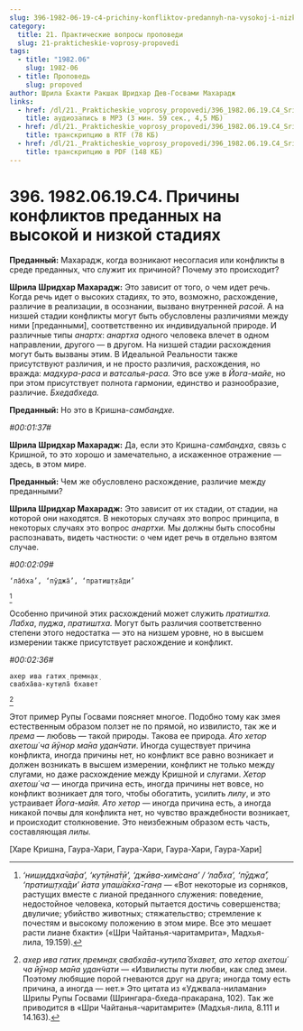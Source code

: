 ```yaml
---
slug: 396-1982-06-19-c4-prichiny-konfliktov-predannyh-na-vysokoj-i-nizkoj-stadiyah
category:
  title: 21. Практические вопросы проповеди
  slug: 21-prakticheskie-voprosy-propovedi
tags:
  - title: "1982.06"
    slug: 1982-06
  - title: Проповедь
    slug: propoved
author: Шрила Бхакти Ракшак Шридхар Дев-Госвами Махарадж
links:
  - href: /dl/21._Prakticheskie_voprosy_propovedi/396_1982.06.19.C4_SridharMj_Prichiny_konfliktov_predannyh_na_vysokoj_i_nizkoj_stadijah.mp3
    title: аудиозапись в MP3 (3 мин. 59 сек., 4,5 МБ)
  - href: /dl/21._Prakticheskie_voprosy_propovedi/396_1982.06.19.C4_SridharMj_Prichiny_konfliktov_predannyh_na_vysokoj_i_nizkoj_stadijah.rtf
    title: транскрипцию в RTF (78 КБ)
  - href: /dl/21._Prakticheskie_voprosy_propovedi/396_1982.06.19.C4_SridharMj_Prichiny_konfliktov_predannyh_na_vysokoj_i_nizkoj_stadijah.pdf
    title: транскрипцию в PDF (148 КБ)
---
```


# 396. 1982.06.19.C4. Причины конфликтов преданных на высокой и низкой стадиях

**Преданный:** Махарадж, когда возникают несогласия или конфликты в среде преданных, что служит их причиной? Почему это происходит?

**Шрила Шридхар Махарадж:** Это зависит от того, о чем идет речь. Когда речь идет о высоких стадиях, то это, возможно, расхождение, различие в реализации, в осознании, вызвано внутренней *расой*. А на низшей стадии конфликты могут быть обусловлены различиями между ними [преданными], соответственно их индивидуальной природе. И различные типы *анартх*: *анартха* одного человека влечет в одном направлении, другого — в другом. На низшей стадии расхождения могут быть вызваны этим. В Идеальной Реальности также присутствуют различия, и не просто различия, расхождения, но вражда: *мадхура-раса* и *ватсалья-раса.* Это все уже в *Йога-майе*, но при этом присутствует полнота гармонии, единство и разнообразие, различие. *Бхедабхеда.*

**Преданный:** Но это в Кришна-*самбандхе.*

*#00:01:37#*

**Шрила Шридхар Махарадж:** Да, если это Кришна-*самбандха*, связь с Кришной, то это хорошо и замечательно, а искаженное отражение — здесь, в этом мире.

**Преданный:** Чем же обусловлено расхождение, различие между преданными?

**Шрила Шридхар Махарадж:** Это зависит от их стадии, от стадии, на которой они находятся. В некоторых случаях это вопрос принципа, в некоторых случаях это вопрос *анартхи.* Мы должны быть способны распознавать, видеть частности: о чем идет речь в отдельно взятом случае.

*#00:02:09#*

    ‘ла̄бха’, ‘пӯджа̄’, ‘пратиш̣т̣ха̄ди’
[^_ftn1]

Особенно причиной этих расхождений может служить *пратиштха. Лабха*, *пуджа*, *пратиштха.* Могут быть различия соответственно степени этого недостатка — это на низшем уровне, но в высшем измерении также присутствует расхождение и конфликт.

*#00:02:36#*

    ахер ива гатих̣ премн̣ах̣
    свабха̄ва-кут̣ила̄ бхавет
[^_ftn2]

Этот пример Рупы Госвами поясняет многое. Подобно тому как змея естественным образом ползет не по прямой, но извилисто, так же и *према* — любовь — такой природы. Такова ее природа. *Ато хетор ахетош́ ча йӯнор ма̄на удан̃чати*. Иногда существует причина конфликта, иногда причины нет, но конфликт все равно возникает и должен возникать в высшем измерении, конфликт не только между слугами, но даже расхождение между Кришной и слугами. *Хетор ахетош́ ча* — иногда причина есть, иногда причины нет вовсе, но конфликт возникает для того, чтобы обогатить, усилить *лилу*, и это устраивает *Йога-майя. Ато хетор* — иногда причина есть, а иногда никакой почвы для конфликта нет, но чувство враждебности возникает, и происходит столкновение. Это неизбежным образом есть часть, составляющая *лилы.*

[Харе Кришна, Гаура-Хари, Гаура-Хари, Гаура-Хари, Гаура-Хари]



[^_ftn1]: *‘ниш̣иддха̄ча̄ра’, ‘кут̣ӣна̄т̣ӣ’, ‘джӣва-хим̇сана’ / ‘ла̄бха’, ‘пӯджа̄’, ‘пратиш̣т̣ха̄ди’ йата упаш́а̄кха̄-ган̣а* — «Вот некоторые из сорняков, растущих вместе с лианой преданного служения: поведение, недостойное человека, который пытается достичь совершенства; двуличие; убийство животных; стяжательство; стремление к почестям и высокому положению в этом мире. Все это мешает расти лиане бхакти» («Шри Чайтанья-чаритамрита», Мадхья-лила, 19.159).

[^_ftn2]: *ахер ива гатих̣ премн̣ах̣ свабха̄ва-кут̣ила̄ бхавет, ато хетор ахетош́ ча йӯнор ма̄на удан̃чати* — «Извилисты пути любви, как след змеи. Поэтому любящие порой гневаются друг на друга; иногда тому есть причина, а иногда — нет.» Это цитата из «Уджвала-ниламани» Шрилы Рупы Госвами (Шрингара-бхеда-пракарана, 102). Так же приводится в «Шри Чайтанья-чаритамрите» (Мадхья-лила, 8.111 и 14.163).

